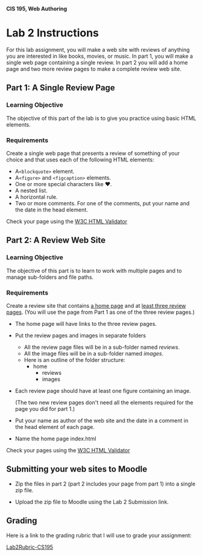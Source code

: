 **CIS 195, Web Authoring**

# Lab 2 Instructions

For this lab assignment, you will make a web site with reviews of anything you are interested in like books, movies, or music. In part 1, you will make a single web page containing a single review. In part 2 you will add a home page and two more review pages to make a complete review web site.

## Part 1: A Single Review Page

### Learning Objective

The objective of this part of the lab is to give you practice using basic HTML elements.

### Requirements

Create a single web page that presents a review of something of your choice and that uses each of the following HTML elements:

- A`<blockquote>` element.
- A`<figure>` and `<figcaption>` elements.
- One or more special characters like &hearts;.
- A nested list.
- A horizontal rule.
- Two or more comments. For one of the comments, put your name  and the date in the head element.

Check your page using the [W3C HTML Validator](https://validator.w3.org)  



## Part 2: A Review Web Site

### Learning Objective

The objective of this part is to learn to work with multiple pages and to manage sub-folders and file paths.

### Requirements

Create a review site that contains <u>a home page</u> and at <u>least three review pages</u>.
 (You will use the page from Part 1 as one of the three review pages.)

- The home page will have links to the three review pages.

- Put the review pages and images in separate folders

  - All the review page files will be in a sub-folder named *reviews*.
  - All the image files will be in a sub-folder named *images*.
  - Here is an outline of the folder structure:
    - home
      - reviews
      - images

- Each review page should have at least one figure containing an image.

  (The two new review pages don't need all the elements required for the page you did for part 1.)

- Put your name as author of the web site and the date in a comment in the head element of each page.

- Name the home page index.html

Check your pages using the [W3C HTML Validator](https://validator.w3.org)  



## Submitting your web sites to Moodle

- Zip the files in part 2 (part 2 includes your page from part 1) into a single zip file.

- Upload the zip file to Moodle using the Lab 2 Submission link.

  

## Grading

Here is a link to the grading rubric that I will use to grade your assignment:

[Lab2Rubric-CS195](Lab2Rubric-CS195.htm)
